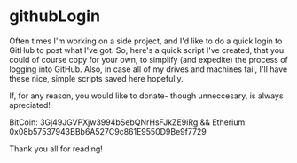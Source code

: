 # githubLogin
Often times I'm working on a side project, and I'd like to do a quick login to GitHub to post what I've got.  So, here's a quick script I've created, that you could of course copy for your own, to simplify (and expedite) the process of logging into GitHub.  Also, in case all of my drives and machines fail, I'll have these nice, simple scripts saved here hopefully.

If, for any reason, you would like to donate- though unneccesary, is always apreciated!

BitCoin: 3Gj49JGVPXjw3994bSebQNrHsFJkZE9iRg && Etherium: 0x08b57537943BBb6A527C9c861E9550D9Be9f7729

Thank you all for reading!
